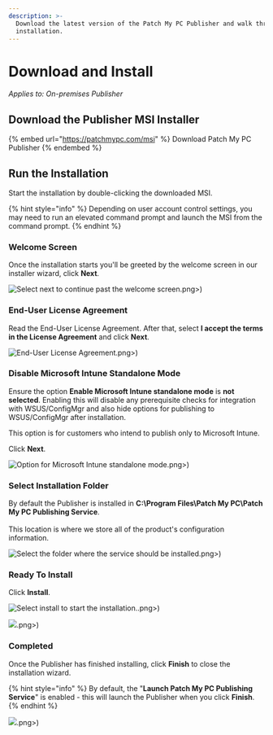 ```yaml
---
description: >-
  Download the latest version of the Patch My PC Publisher and walk through the
  installation.
---
```


# Download and Install

_Applies to: On-premises Publisher_

## Download the Publisher MSI Installer <a href="#download-the-publisher-msi-installer" id="download-the-publisher-msi-installer"></a>

{% embed url="https://patchmypc.com/msi" %}
Download Patch My PC Publisher
{% endembed %}

## Run the Installation

Start the installation by double-clicking the downloaded MSI.&#x20;

{% hint style="info" %}
Depending on user account control settings, you may need to run an elevated command prompt and launch the MSI from the command prompt.
{% endhint %}

### Welcome Screen

Once the installation starts you'll be greeted by the welcome screen in our installer wizard, click **Next**.

![Select next to continue past the welcome screen](/_images/gitbook/image%20%281077).png>)

### End-User License Agreement

Read the End-User License Agreement. After that, select **I accept the terms in the License Agreement** and click **Next**.

![End-User License Agreement](/_images/gitbook/image%20%281253).png>)

### Disable Microsoft Intune Standalone Mode

Ensure the option **Enable Microsoft Intune standalone mode** is **not selected**. Enabling this will disable any prerequisite checks for integration with WSUS/ConfigMgr and also hide options for publishing to WSUS/ConfigMgr after installation.

This option is for customers who intend to publish only to Microsoft Intune.&#x20;

Click **Next**.

![Option for Microsoft Intune standalone mode](/_images/gitbook/image%20%281216).png>)

### Select Installation Folder

By default the Publisher is installed in **C:\Program Files\Patch My PC\Patch My PC Publishing Service**.\
\
This location is where we store all of the product's configuration information.&#x20;

![Select the folder where the service should be installed](/_images/gitbook/image%20%281066).png>)

### Ready To Install

Click **Install**.

![Select install to start the installation.](/_images/gitbook/image%20%281174).png>)

![](/_images/gitbook/image%20%281217).png>)

### Completed

Once the Publisher has finished installing, click **Finish** to close the installation wizard.&#x20;

{% hint style="info" %}
By default, the "**Launch Patch My PC Publishing Service**" is enabled - this will launch the Publisher when you click **Finish**.
{% endhint %}

![](/_images/gitbook/image%20%281198).png>)
